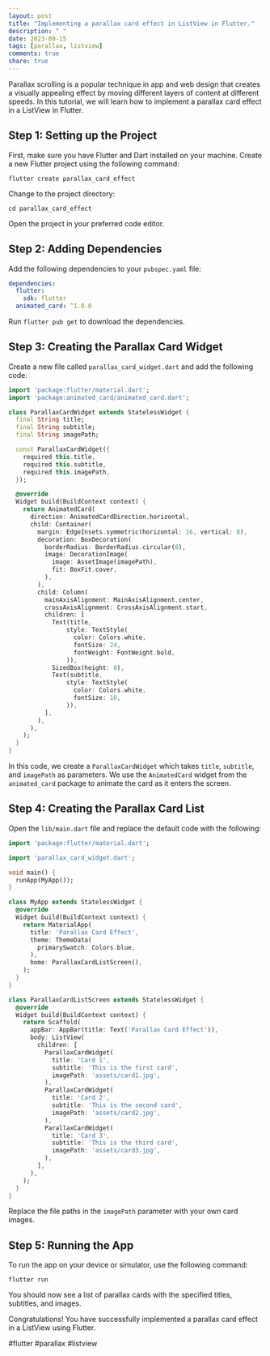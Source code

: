 ```yaml
---
layout: post
title: "Implementing a parallax card effect in ListView in Flutter."
description: " "
date: 2023-09-15
tags: [parallax, listview]
comments: true
share: true
---
```


Parallax scrolling is a popular technique in app and web design that creates a visually appealing effect by moving different layers of content at different speeds. In this tutorial, we will learn how to implement a parallax card effect in a ListView in Flutter.

## Step 1: Setting up the Project

First, make sure you have Flutter and Dart installed on your machine. Create a new Flutter project using the following command:

```
flutter create parallax_card_effect
```

Change to the project directory:

```
cd parallax_card_effect
```

Open the project in your preferred code editor.

## Step 2: Adding Dependencies

Add the following dependencies to your `pubspec.yaml` file:

```yaml
dependencies:
  flutter:
    sdk: flutter
  animated_card: ^1.0.0
```

Run `flutter pub get` to download the dependencies.

## Step 3: Creating the Parallax Card Widget

Create a new file called `parallax_card_widget.dart` and add the following code:

```dart
import 'package:flutter/material.dart';
import 'package:animated_card/animated_card.dart';

class ParallaxCardWidget extends StatelessWidget {
  final String title;
  final String subtitle;
  final String imagePath;

  const ParallaxCardWidget({
    required this.title,
    required this.subtitle,
    required this.imagePath,
  });

  @override
  Widget build(BuildContext context) {
    return AnimatedCard(
      direction: AnimatedCardDirection.horizontal,
      child: Container(
        margin: EdgeInsets.symmetric(horizontal: 16, vertical: 8),
        decoration: BoxDecoration(
          borderRadius: BorderRadius.circular(8),
          image: DecorationImage(
            image: AssetImage(imagePath),
            fit: BoxFit.cover,
          ),
        ),
        child: Column(
          mainAxisAlignment: MainAxisAlignment.center,
          crossAxisAlignment: CrossAxisAlignment.start,
          children: [
            Text(title,
                style: TextStyle(
                  color: Colors.white,
                  fontSize: 24,
                  fontWeight: FontWeight.bold,
                )),
            SizedBox(height: 8),
            Text(subtitle,
                style: TextStyle(
                  color: Colors.white,
                  fontSize: 16,
                )),
          ],
        ),
      ),
    );
  }
}
```

In this code, we create a `ParallaxCardWidget` which takes `title`, `subtitle`, and `imagePath` as parameters. We use the `AnimatedCard` widget from the `animated_card` package to animate the card as it enters the screen.

## Step 4: Creating the Parallax Card List

Open the `lib/main.dart` file and replace the default code with the following:

```dart
import 'package:flutter/material.dart';

import 'parallax_card_widget.dart';

void main() {
  runApp(MyApp());
}

class MyApp extends StatelessWidget {
  @override
  Widget build(BuildContext context) {
    return MaterialApp(
      title: 'Parallax Card Effect',
      theme: ThemeData(
        primarySwatch: Colors.blue,
      ),
      home: ParallaxCardListScreen(),
    );
  }
}

class ParallaxCardListScreen extends StatelessWidget {
  @override
  Widget build(BuildContext context) {
    return Scaffold(
      appBar: AppBar(title: Text('Parallax Card Effect')),
      body: ListView(
        children: [
          ParallaxCardWidget(
            title: 'Card 1',
            subtitle: 'This is the first card',
            imagePath: 'assets/card1.jpg',
          ),
          ParallaxCardWidget(
            title: 'Card 2',
            subtitle: 'This is the second card',
            imagePath: 'assets/card2.jpg',
          ),
          ParallaxCardWidget(
            title: 'Card 3',
            subtitle: 'This is the third card',
            imagePath: 'assets/card3.jpg',
          ),
        ],
      ),
    );
  }
}
```

Replace the file paths in the `imagePath` parameter with your own card images.

## Step 5: Running the App

To run the app on your device or simulator, use the following command:

```
flutter run
```

You should now see a list of parallax cards with the specified titles, subtitles, and images.

Congratulations! You have successfully implemented a parallax card effect in a ListView using Flutter.

#flutter #parallax #listview